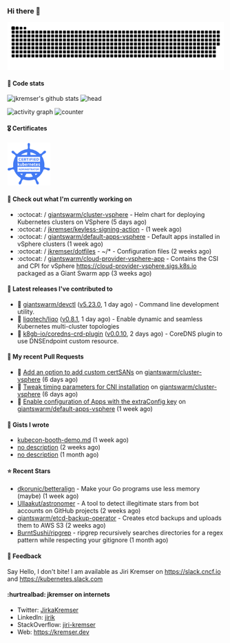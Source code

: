 ### Hi there 👋

![GitHub Snake](github-snake-dark.svg)

#### 📱 Code stats

![jkremser's github stats](https://github-readme-stats.vercel.app/api?username=jkremser&count_private=true&show_icons=true&hide_border=false&theme=tokyonight&title_color=5bcdec&bg_color=0d1117&border_radius=false) ![head](https://user-images.githubusercontent.com/535866/175570014-71166aaa-95f7-4a4f-869c-93a16481de4e.jpeg)


![activity graph](https://activity-graph.herokuapp.com/graph?username=jkremser&theme=react-dark)
![counter](https://komarev.com/ghpvc/?username=jkremser&color=5bcdec&style=for-the-badge)

#### 🎖 Certificates
<p align="left"><a href="https://www.credly.com/badges/8ca716d9-fa9b-42e6-b4a1-ad043baf5396/public_url">
<img src="https://raw.githubusercontent.com/cncf/artwork/master/other/cka/color/kubernetes-cka-color.png" alt="https://www.credly.com/badges/8ca716d9-fa9b-42e6-b4a1-ad043baf5396/public_url" width="100" height="100"/> </a>
</p>

#### 👷 Check out what I'm currently working on

- :octocat: / [giantswarm/cluster-vsphere](https://github.com/giantswarm/cluster-vsphere) - Helm chart for deploying Kubernetes clusters on VSphere (5 days ago)
- :octocat: / [jkremser/keyless-signing-action](https://github.com/jkremser/keyless-signing-action) -  (1 week ago)
- :octocat: / [giantswarm/default-apps-vsphere](https://github.com/giantswarm/default-apps-vsphere) - Default apps installed in vSphere clusters (1 week ago)
- :octocat: / [jkremser/dotfiles](https://github.com/jkremser/dotfiles) - ~/*  -  Configuration files (2 weeks ago)
- :octocat: / [giantswarm/cloud-provider-vsphere-app](https://github.com/giantswarm/cloud-provider-vsphere-app) - Contains the CSI and CPI for vSphere https://cloud-provider-vsphere.sigs.k8s.io packaged as a Giant Swarm app (3 weeks ago)

#### 🔭 Latest releases I've contributed to

- 🎉 [giantswarm/devctl](https://github.com/giantswarm/devctl) ([v5.23.0](https://github.com/giantswarm/devctl/releases/tag/v5.23.0), 1 day ago) - Command line development utility.
- 🎉 [liqotech/liqo](https://github.com/liqotech/liqo) ([v0.8.1](https://github.com/liqotech/liqo/releases/tag/v0.8.1), 1 day ago) - Enable dynamic and seamless Kubernetes multi-cluster topologies
- 🎉 [k8gb-io/coredns-crd-plugin](https://github.com/k8gb-io/coredns-crd-plugin) ([v0.0.10](https://github.com/k8gb-io/coredns-crd-plugin/releases/tag/v0.0.10), 2 days ago) - CoreDNS plugin to use DNSEndpoint custom resource.

#### 🔨 My recent Pull Requests

- 💪 [Add an option to add custom certSANs](https://github.com/giantswarm/cluster-vsphere/pull/50) on [giantswarm/cluster-vsphere](https://github.com/giantswarm/cluster-vsphere) (6 days ago)
- 💪 [Tweak timing parameters for CNI installation](https://github.com/giantswarm/cluster-vsphere/pull/49) on [giantswarm/cluster-vsphere](https://github.com/giantswarm/cluster-vsphere) (6 days ago)
- 💪 [Enable configuration of Apps with the extraConfig key](https://github.com/giantswarm/default-apps-vsphere/pull/70) on [giantswarm/default-apps-vsphere](https://github.com/giantswarm/default-apps-vsphere) (1 week ago)

#### 📓 Gists I wrote

- [kubecon-booth-demo.md](https://gist.github.com/8ec12c94e4ff2fc8aa0ee0754363a035) (1 week ago)
- [no description](https://gist.github.com/7fb07237a9c75a81cb03dd87ee181b13) (2 weeks ago)
- [no description](https://gist.github.com/c834be2ff7cbebd56b58adc4da237289) (1 month ago)

#### ⭐ Recent Stars

- [dkorunic/betteralign](https://github.com/dkorunic/betteralign) - Make your Go programs use less memory (maybe) (1 week ago)
- [Ullaakut/astronomer](https://github.com/Ullaakut/astronomer) - A tool to detect illegitimate stars from bot accounts on GitHub projects (2 weeks ago)
- [giantswarm/etcd-backup-operator](https://github.com/giantswarm/etcd-backup-operator) - Creates etcd backups and uploads them to AWS S3 (2 weeks ago)
- [BurntSushi/ripgrep](https://github.com/BurntSushi/ripgrep) - ripgrep recursively searches directories for a regex pattern while respecting your gitignore (1 month ago)

#### 💬 Feedback

Say Hello, I don't bite! I am available as Jiri Kremser on https://slack.cncf.io and https://kubernetes.slack.com


#### :hurtrealbad: jkremser on internets

- Twitter: <a href="https://twitter.com/JirkaKremser">JirkaKremser</a>
- LinkedIn: <a href="https://www.linkedin.com/in/jirik/">jirik</a>
- StackOverflow: <a href="https://stackoverflow.com/users/1594980/jiri-kremser">jiri-kremser</a>
- Web: https://kremser.dev
